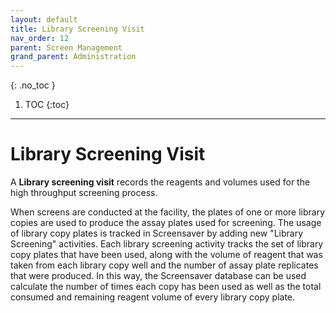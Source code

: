 ```yaml
---
layout: default
title: Library Screening Visit
nav_order: 12
parent: Screen Management
grand_parent: Administration
---
```

{: .no_toc }

1. TOC
{:toc}
---


# Library Screening Visit

A **Library screening visit** records the reagents and volumes used for the high throughput screening process.

When screens are conducted at the facility, the plates of one or more library copies are used to produce the assay plates used for screening. The usage of library copy plates is tracked in Screensaver by adding new "Library Screening" activities. Each library screening activity tracks the set of library copy plates that have been used, along with the volume of reagent that was taken from each library copy well and the number of assay plate replicates that were produced. In this way, the Screensaver database can be used calculate the number of times each copy has been used as well as the total consumed and remaining reagent volume of every library copy plate. 
